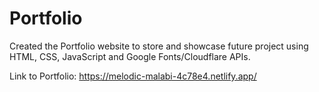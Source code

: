 # Portfolio
Created the Portfolio website to store and showcase future project using HTML, CSS, JavaScript and Google Fonts/Cloudflare APIs.

Link to Portfolio: https://melodic-malabi-4c78e4.netlify.app/
